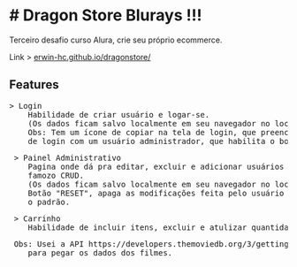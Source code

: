 <h1> # Dragon Store Blurays !!!</h1>

Terceiro desafio curso Alura, crie seu próprio ecommerce.

Link > <a href="erwin-hc.github.io/dragonstore/"> erwin-hc.github.io/dragonstore/ </a>

<h2>Features</h2>
<pre>
> Login
 	Habilidade de criar usuário e logar-se.
 	(Os dados ficam salvo localmente em seu navegador no localStorage)
 	Obs: Tem um ícone de copiar na tela de login, que preenche os campos
 	de login com um usuário administrador, que habilita o botão "ADM".
</pre>
<pre>
 > Painel Administrativo
 	Pagina onde dá pra editar, excluir e adicionar usuários e produtos.
 	famozo CRUD.
 	(Os dados ficam salvo localmente em seu navegador no localStorage)
 	Botão "RESET", apaga as modificações feita pelo usuário e volta para
 	o padrão.
</pre>
<pre>
 > Carrinho
    Habilidade de incluir itens, excluir e atulizar quantidade.	
</pre>
<pre>
 Obs: Usei a API https://developers.themoviedb.org/3/getting-started/introduction
    para pegar os dados dos filmes.
</pre>    
